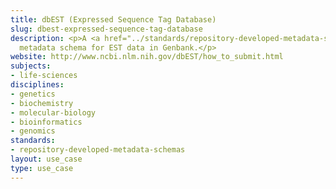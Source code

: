 ```yaml
---
title: dbEST (Expressed Sequence Tag Database)
slug: dbest-expressed-sequence-tag-database
description: <p>A <a href="../standards/repository-developed-metadata-schemas.html">repository-developed</a>
  metadata schema for EST data in Genbank.</p>
website: http://www.ncbi.nlm.nih.gov/dbEST/how_to_submit.html
subjects:
- life-sciences
disciplines:
- genetics
- biochemistry
- molecular-biology
- bioinformatics
- genomics
standards:
- repository-developed-metadata-schemas
layout: use_case
type: use_case
---
```


